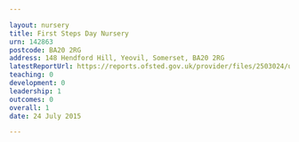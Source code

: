 ```yaml
---

layout: nursery
title: First Steps Day Nursery
urn: 142863
postcode: BA20 2RG
address: 148 Hendford Hill, Yeovil, Somerset, BA20 2RG
latestReportUrl: https://reports.ofsted.gov.uk/provider/files/2503024/urn/142863.pdf
teaching: 0
development: 0
leadership: 1
outcomes: 0
overall: 1
date: 24 July 2015

---
```


